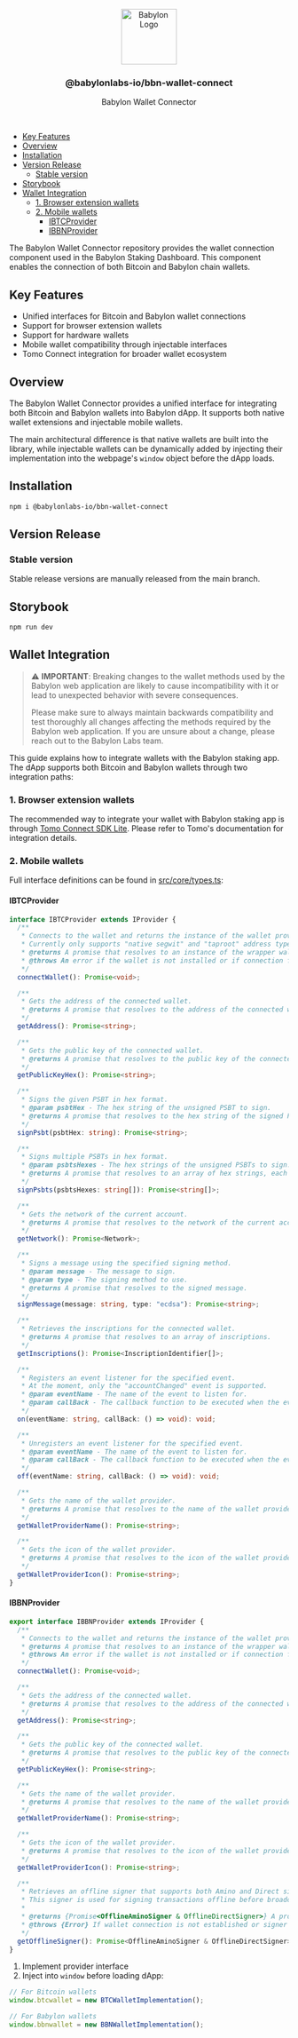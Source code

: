 <p align="center">
    <img
        alt="Babylon Logo"
        src="https://github.com/user-attachments/assets/b21652b5-847d-48b2-89a7-0f0969a50900"
        width="100"
    />
    <h3 align="center">@babylonlabs-io/bbn-wallet-connect</h3>
    <p align="center">Babylon Wallet Connector</p>
</p>
<br/>

- [Key Features](#key-features)
- [Overview](#overview)
- [Installation](#installation)
- [Version Release](#version-release)
  - [Stable version](#stable-version)
- [Storybook](#storybook)
- [Wallet Integration](#wallet-integration)
  - [1. Browser extension wallets](#1-browser-extension-wallets)
  - [2. Mobile wallets](#2-mobile-wallets)
    - [IBTCProvider](#ibtcprovider)
    - [IBBNProvider](#ibbnprovider)

The Babylon Wallet Connector repository provides the wallet connection component
used in the Babylon Staking Dashboard. This component enables the connection of
both Bitcoin and Babylon chain wallets.

## Key Features

- Unified interfaces for Bitcoin and Babylon wallet connections
- Support for browser extension wallets
- Support for hardware wallets
- Mobile wallet compatibility through injectable interfaces
- Tomo Connect integration for broader wallet ecosystem

## Overview

The Babylon Wallet Connector provides a unified interface for integrating both
Bitcoin and Babylon wallets into Babylon dApp. It supports both native wallet
extensions and injectable mobile wallets.

The main architectural difference is that native wallets are built into the
library, while injectable wallets can be dynamically added by injecting their
implementation into the webpage's `window` object before the dApp loads.

## Installation

```bash
npm i @babylonlabs-io/bbn-wallet-connect
```

## Version Release

### Stable version

Stable release versions are manually released from the main branch.

## Storybook

```bash
npm run dev
```

## Wallet Integration

> ⚠️ **IMPORTANT**: Breaking changes to the wallet methods used by the Babylon
> web application are likely to cause incompatibility with it or lead to
> unexpected behavior with severe consequences.
>
> Please make sure to always maintain backwards compatibility and test
> thoroughly all changes affecting the methods required by the Babylon web
> application. If you are unsure about a change, please reach out to the Babylon
> Labs team.

This guide explains how to integrate wallets with the Babylon staking app. The
dApp supports both Bitcoin and Babylon wallets through two integration paths:

### 1. Browser extension wallets

The recommended way to integrate your wallet with Babylon staking app is through
[Tomo Connect SDK Lite](https://docs.tomo.inc/tomo-sdk/tomo-connect-sdk-lite).
Please refer to Tomo's documentation for integration details.

### 2. Mobile wallets

Full interface definitions can be found in
[src/core/types.ts](src/core/types.ts):

#### IBTCProvider

```ts
interface IBTCProvider extends IProvider {
  /**
   * Connects to the wallet and returns the instance of the wallet provider.
   * Currently only supports "native segwit" and "taproot" address types.
   * @returns A promise that resolves to an instance of the wrapper wallet provider in babylon friendly format.
   * @throws An error if the wallet is not installed or if connection fails.
   */
  connectWallet(): Promise<void>;

  /**
   * Gets the address of the connected wallet.
   * @returns A promise that resolves to the address of the connected wallet.
   */
  getAddress(): Promise<string>;

  /**
   * Gets the public key of the connected wallet.
   * @returns A promise that resolves to the public key of the connected wallet.
   */
  getPublicKeyHex(): Promise<string>;

  /**
   * Signs the given PSBT in hex format.
   * @param psbtHex - The hex string of the unsigned PSBT to sign.
   * @returns A promise that resolves to the hex string of the signed PSBT.
   */
  signPsbt(psbtHex: string): Promise<string>;

  /**
   * Signs multiple PSBTs in hex format.
   * @param psbtsHexes - The hex strings of the unsigned PSBTs to sign.
   * @returns A promise that resolves to an array of hex strings, each representing a signed PSBT.
   */
  signPsbts(psbtsHexes: string[]): Promise<string[]>;

  /**
   * Gets the network of the current account.
   * @returns A promise that resolves to the network of the current account.
   */
  getNetwork(): Promise<Network>;

  /**
   * Signs a message using the specified signing method.
   * @param message - The message to sign.
   * @param type - The signing method to use.
   * @returns A promise that resolves to the signed message.
   */
  signMessage(message: string, type: "ecdsa"): Promise<string>;

  /**
   * Retrieves the inscriptions for the connected wallet.
   * @returns A promise that resolves to an array of inscriptions.
   */
  getInscriptions(): Promise<InscriptionIdentifier[]>;

  /**
   * Registers an event listener for the specified event.
   * At the moment, only the "accountChanged" event is supported.
   * @param eventName - The name of the event to listen for.
   * @param callBack - The callback function to be executed when the event occurs.
   */
  on(eventName: string, callBack: () => void): void;

  /**
   * Unregisters an event listener for the specified event.
   * @param eventName - The name of the event to listen for.
   * @param callBack - The callback function to be executed when the event occurs.
   */
  off(eventName: string, callBack: () => void): void;

  /**
   * Gets the name of the wallet provider.
   * @returns A promise that resolves to the name of the wallet provider.
   */
  getWalletProviderName(): Promise<string>;

  /**
   * Gets the icon of the wallet provider.
   * @returns A promise that resolves to the icon of the wallet provider.
   */
  getWalletProviderIcon(): Promise<string>;
}
```

#### IBBNProvider

```ts
export interface IBBNProvider extends IProvider {
  /**
   * Connects to the wallet and returns the instance of the wallet provider.
   * @returns A promise that resolves to an instance of the wrapper wallet provider.
   * @throws An error if the wallet is not installed or if connection fails.
   */
  connectWallet(): Promise<void>;

  /**
   * Gets the address of the connected wallet.
   * @returns A promise that resolves to the address of the connected wallet.
   */
  getAddress(): Promise<string>;

  /**
   * Gets the public key of the connected wallet.
   * @returns A promise that resolves to the public key of the connected wallet.
   */
  getPublicKeyHex(): Promise<string>;

  /**
   * Gets the name of the wallet provider.
   * @returns A promise that resolves to the name of the wallet provider.
   */
  getWalletProviderName(): Promise<string>;

  /**
   * Gets the icon of the wallet provider.
   * @returns A promise that resolves to the icon of the wallet provider.
   */
  getWalletProviderIcon(): Promise<string>;

  /**
   * Retrieves an offline signer that supports both Amino and Direct signing methods.
   * This signer is used for signing transactions offline before broadcasting them to the network.
   *
   * @returns {Promise<OfflineAminoSigner & OfflineDirectSigner>} A promise that resolves to a signer supporting both Amino and Direct signing
   * @throws {Error} If wallet connection is not established or signer cannot be retrieved
   */
  getOfflineSigner(): Promise<OfflineAminoSigner & OfflineDirectSigner>;
}
```

1. Implement provider interface
2. Inject into `window` before loading dApp:

```ts
// For Bitcoin wallets
window.btcwallet = new BTCWalletImplementation();

// For Babylon wallets
window.bbnwallet = new BBNWalletImplementation();
```
